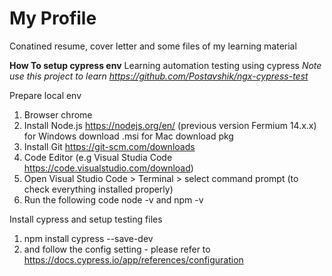 # My Profile
Conatined resume, cover letter and some files of my learning material 


**How To setup cypress env**
Learning automation testing using cypress
_Note use this project to learn https://github.com/Postavshik/ngx-cypress-test_

Prepare local env
1. Browser chrome
2. Install Node.js https://nodejs.org/en/ (previous version Fermium 14.x.x) for Windows download .msi for Mac download pkg
3. Install Git https://git-scm.com/downloads
4. Code Editor (e.g Visual Studia Code https://code.visualstudio.com/download)
5. Open Visual Studio Code > Terminal > select command prompt (to check everything installed properly)
6. Run the following code node -v and npm -v

Install cypress and setup testing files
1. npm install cypress --save-dev
2. and follow the config setting - please refer to https://docs.cypress.io/app/references/configuration
